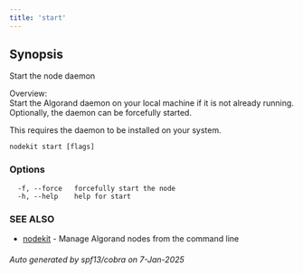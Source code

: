 ```yaml
---
title: 'start'
---
```


## Synopsis

Start the node daemon

Overview:  
Start the Algorand daemon on your local machine if it is not already running. Optionally, the daemon can be forcefully started.

This requires the daemon to be installed on your system.

```
nodekit start [flags]
```

### Options

```
  -f, --force   forcefully start the node
  -h, --help    help for start
```

### SEE ALSO

- [nodekit](/reference/nodekit) - Manage Algorand nodes from the command line

###### Auto generated by spf13/cobra on 7-Jan-2025
